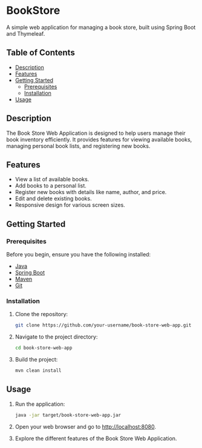 # BookStore

A simple web application for managing a book store, built using Spring Boot and Thymeleaf.

## Table of Contents

- [Description](#description)
- [Features](#features)
- [Getting Started](#getting-started)
  - [Prerequisites](#prerequisites)
  - [Installation](#installation)
- [Usage](#usage)

## Description

The Book Store Web Application is designed to help users manage their book inventory efficiently. It provides features for viewing available books, managing personal book lists, and registering new books.

## Features

- View a list of available books.
- Add books to a personal list.
- Register new books with details like name, author, and price.
- Edit and delete existing books.
- Responsive design for various screen sizes.

## Getting Started

### Prerequisites

Before you begin, ensure you have the following installed:

- [Java](https://www.oracle.com/java/technologies/javase-downloads.html)
- [Spring Boot](https://spring.io/projects/spring-boot)
- [Maven](https://maven.apache.org/)
- [Git](https://git-scm.com/)

### Installation

1. Clone the repository:

    ```bash
    git clone https://github.com/your-username/book-store-web-app.git
    ```

2. Navigate to the project directory:

    ```bash
    cd book-store-web-app
    ```

3. Build the project:

    ```bash
    mvn clean install
    ```

## Usage

1. Run the application:

    ```bash
    java -jar target/book-store-web-app.jar
    ```

2. Open your web browser and go to [http://localhost:8080](http://localhost:8080).

3. Explore the different features of the Book Store Web Application.


